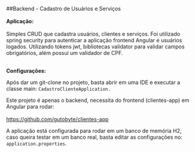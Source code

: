 ##Backend - Cadastro de Usuários e Serviços
<br/><br/>
**Aplicação:**
<br/><br/>
Simples CRUD que cadastra usuários, clientes e serviços.
Foi utilizado spring security para autenticar a aplicação frontend Angular e usuários logados. Utilizando tokens jwt, bibliotecas validator para validar campos obrigatórios, além possui um validador de CPF.
<br/><br/>

**Configurações:**


Após dar um git-clone no projeto, basta abrir em uma IDE e executar a classe main:
<code>CadastroClienteApplication.</code>

Este projeto é apenas o backend, necessita do frontend (clientes-app) em Angular para rodar:
<br/><br/>
https://github.com/gutobyte/clientes-app

A aplicação está configurada para rodar em um banco de memória H2, caso queira testar em um banco real, basta editar as configurações no: <code>application.properties</code>.
